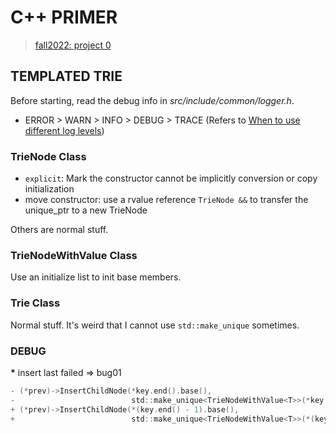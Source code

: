 # C++ PRIMER

> [fall2022: project 0](https://15445.courses.cs.cmu.edu/fall2022/project0/)

## TEMPLATED TRIE

Before starting, read the debug info in *src/include/common/logger.h*.
* ERROR > WARN > INFO > DEBUG > TRACE (Refers to
  [When to use different log levels](https://stackoverflow.com/questions/2031163/when-to-use-the-different-log-levels))

### TrieNode Class

* `explicit`: Mark the constructor cannot be implicitly conversion or copy
  initialization
* move constructor: use a rvalue reference `TrieNode &&` to transfer the
  unique_ptr to a new TrieNode

Others are normal stuff.

### TrieNodeWithValue Class

Use an initialize list to init base members.

### Trie Class

Normal stuff. It's weird that I cannot use `std::make_unique` sometimes.

### DEBUG

<b>*</b> insert last failed => bug01

```c
- (*prev)->InsertChildNode(*key.end().base(),
-                          std::make_unique<TrieNodeWithValue<T>>(*key.end().base(), value));
+ (*prev)->InsertChildNode(*(key.end() - 1).base(),
+                          std::make_unique<TrieNodeWithValue<T>>(*(key.end() - 1).base(), value));
```
